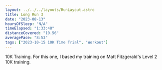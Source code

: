 ```yaml
---
layout: ../../../layouts/RunLayout.astro
title: Long Run 3
date: "2023-08-13"
hoursOfSleep: "N/A"
timeElapsed: "1:33:48"
distanceCovered: "10.56"
averagePace: "8:53"
tags: ["2023-10-15 10K Time Trial", "Workout"]
---
```


10K Training. For this one, I based my training on Matt Fitzgerald's Level 2 10K training.
